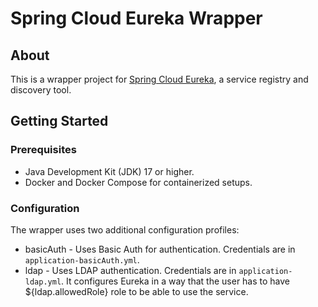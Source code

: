 # Spring Cloud Eureka Wrapper
## About
This is a wrapper project for [Spring Cloud Eureka](https://cloud.spring.io/spring-cloud-netflix/multi/multi_spring-cloud-eureka-server.html), a service registry and discovery tool.

## Getting Started

### Prerequisites

- Java Development Kit (JDK) 17 or higher.
- Docker and Docker Compose for containerized setups.

### Configuration
The wrapper uses two additional configuration profiles:
* basicAuth - Uses Basic Auth for authentication. Credentials are in `application-basicAuth.yml`.
* ldap - Uses LDAP authentication. Credentials are in `application-ldap.yml`. It configures Eureka in a way that the user has to have ${ldap.allowedRole} role to be able to use the service.
